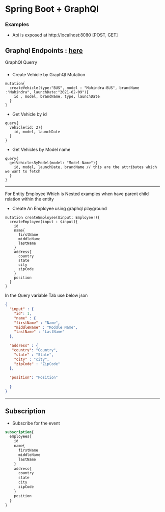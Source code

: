 # Spring Boot + GraphQl 

### Examples
* Api is exposed at http://localhost:8080 [POST, GET]

## Graphql Endpoints : [here](http://localhost:8080/graphiql)
GraphQl Querry
### 
* Create Vehicle by GraphQl Mutation
```$xslt
mutation{
  createVehicle(type:"BUS", model : "Mahindra-BUS", brandName :"Mahindra", launchDate:"2021-02-09"){
    id , model, brandName, type, launchDate
  }
}
```
* Get Vehicle by id
```$xslt
query{
  vehicle(id: 2){
    id, model, launchDate
  }
}
```
* Get Vehicles by Model name
```$xslt
query{
  getVehiclesByModel(model: "Model-Name"){
    id, model, launchDate, brandName // this are the attributes which we want to fetch
  }
}
```


-----------

For Entity Employee Which is Nested examples when have parent child relation within the entity

* Create An Employee using graphql playground
```$xslt
mutation createEmployee($input: Employee!){
  createEmployee(input : $input){
    id
    name{
      firstName
      middleName
      lastName
    }
    address{
      country
      state
      city
      zipCode
    }
    position
  }
}
```
In the Query variable Tab use below json 
```json
{
  "input" : {
    "id": 1,
    "name" : {
    "firstName" : "Name",
    "middleName" : "Moddle Name",
    "lastName" : "LastName"
  },
  
  "address" : {
   "country": "Country",
    "state" : "State",
    "city" : "city",
    "zipCode" : "ZipCode"
  },
  
  "position": "Position"
    
  }
}
```
---
## Subscription
* Subscribe for the event
```graphql
subscription{
  employees{
    id
    name{
      firstName
      middleName
      lastName
    }
    address{
      country
      state
      city
      zipCode
    }
    position
  }
}
```
